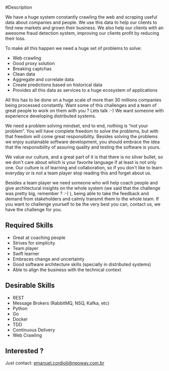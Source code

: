 #Description

We have a huge system constantly crawling the web and scraping useful data about companies and people.
We use this data to help our clients to find new markets and grown their business.
We also help our clients with an awesome fraud detection system,
improving our clients profit by reducing their loss.

To make all this happen we need a huge set of problems to solve:

* Web crawling
* Good proxy solution
* Breaking captchas
* Clean data
* Aggregate and correlate data
* Create predictions based on historical data
* Provides all this data as services to a huge ecosystem of applications

All this has to be done on a huge scale of more than 30 millions companies being processed constantly.
Want some of this challenges and a team of great people to work on them with you ? Lets talk :-)
We want someone with experience developing distributed systems.

We need a problem solving mindset, end to end, nothing is “not your problem”.
You will have complete freedom to solve the problems, but with that freedom will come great responsibility.
Besides solving the problems we enjoy sustainable software development,
you should embrace the idea that the responsibility of assuring quality and testing the software is yours.

We value our culture, and a great part of it is that there is no silver bullet,
so we don't care about which is your favorite language if at least is not only one.
Our culture is of learning and collaboration, so if you don't like to learn everyday or
is not a team player stop reading this and forget about us.

Besides a team player we need someone who will help coach people and give architectural
insights on the whole system (we said that the challenge was pretty big, remember ? :-) ),
being able to take the feedback and demand from stakeholders and calmly transmit them to the whole team.
If you want to challenge yourself to be the very best you can, contact us, we have the challenge for you.


## Required Skills

* Great at coaching people
* Strives for simplicity
* Team player
* Swift learner
* Embraces change and uncertainty
* Good software architecture skills (specially in distributed systems)
* Able to align the business with the technical context


## Desirable Skills

* REST
* Message Brokers (RabbitMQ, NSQ, Kafka, etc)
* Python
* Go
* Docker
* TDD
* Continuous Delivery
* Web Crawling


## Interested ?

Just contact: emanuel.cordioli@neoway.com.br
